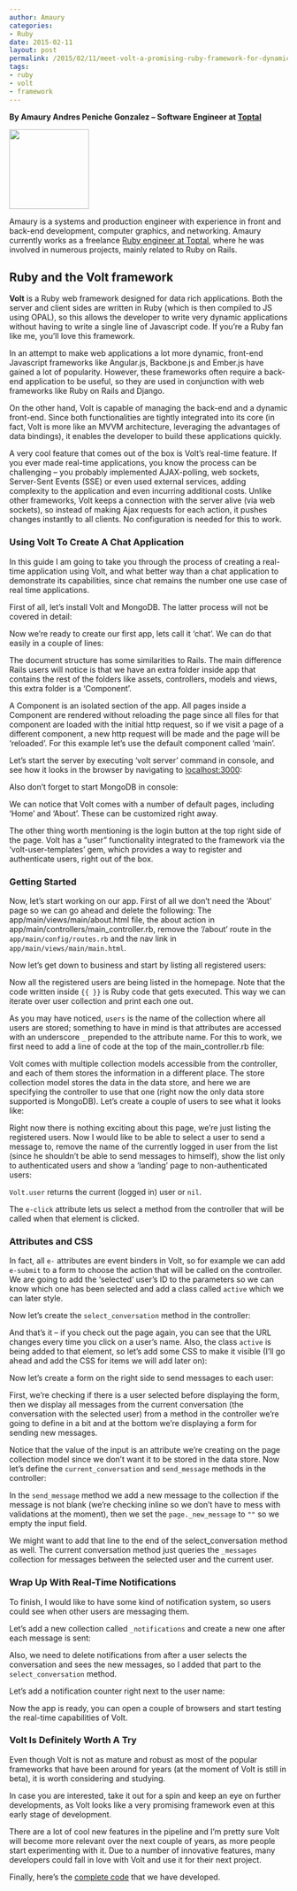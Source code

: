```yaml
---
author: Amaury
categories:
- Ruby
date: 2015-02-11
layout: post
permalink: /2015/02/11/meet-volt-a-promising-ruby-framework-for-dynamic-applications/
tags:
- ruby
- volt
- framework
---
```


**By Amaury Andres Peniche Gonzalez – Software Engineer at
[Toptal](http://www.toptal.com/)**

<img src="http://rubylearning.com/images/amaury.jpg" width=144 height=144>
</img>

Amaury is a systems and production engineer with experience in front and
back-end development, computer graphics, and networking. Amaury
currently works as a freelance [Ruby engineer at
Toptal](http://www.toptal.com/ruby), where he was involved in numerous
projects, mainly related to Ruby on Rails.
<!--more-->

Ruby and the Volt framework
---------------------------

**Volt** is a Ruby web framework designed for data rich applications.
Both the server and client sides are written in Ruby (which is then
compiled to JS using OPAL), so this allows the developer to write very
dynamic applications without having to write a single line of Javascript
code. If you’re a Ruby fan like me, you’ll love this framework.

In an attempt to make web applications a lot more dynamic, front-end
Javascript frameworks like Angular.js, Backbone.js and Ember.js have
gained a lot of popularity. However, these frameworks often require a
back-end application to be useful, so they are used in conjunction with
web frameworks like Ruby on Rails and Django.

On the other hand, Volt is capable of managing the back-end and a
dynamic front-end. Since both functionalities are tightly integrated
into its core (in fact, Volt is more like an MVVM architecture,
leveraging the advantages of data bindings), it enables the developer to
build these applications quickly.

A very cool feature that comes out of the box is Volt’s real-time
feature. If you ever made real-time applications, you know the process
can be challenging – you probably implemented AJAX-polling, web sockets,
Server-Sent Events (SSE) or even used external services, adding
complexity to the application and even incurring additional costs.
Unlike other frameworks, Volt keeps a connection with the server alive
(via web sockets), so instead of making Ajax requests for each action,
it pushes changes instantly to all clients. No configuration is needed
for this to work.

### Using Volt To Create A Chat Application

In this guide I am going to take you through the process of creating a
real-time application using Volt, and what better way than a chat
application to demonstrate its capabilities, since chat remains the
number one use case of real time applications.

First of all, let’s install Volt and MongoDB. The latter process will
not be covered in detail:

<script src="https://bitbucket.org/teamrubylearning/rubylearning-code-snippets/src/0f03f5437f3c9821ce6d49ce3424afda431808f1/2015/02/11/meet-volt-a-promising-ruby-framework-for-dynamic-applications/setup_part1.sh?embed=t"></script>

Now we’re ready to create our first app, lets call it ‘chat’. We can do
that easily in a couple of lines:

<script src="https://bitbucket.org/teamrubylearning/rubylearning-code-snippets/src/0f03f5437f3c9821ce6d49ce3424afda431808f1/2015/02/11/meet-volt-a-promising-ruby-framework-for-dynamic-applications/main_part2.html?embed=t"></script>

The document structure has some similarities to Rails. The main
difference Rails users will notice is that we have an extra folder
inside app that contains the rest of the folders like assets,
controllers, models and views, this extra folder is a ‘Component’.

A Component is an isolated section of the app. All pages inside a
Component are rendered without reloading the page since all files for
that component are loaded with the initial http request, so if we visit
a page of a different component, a new http request will be made and the
page will be ‘reloaded’. For this example let’s use the default
component called ‘main’.

Let’s start the server by executing ‘volt server’ command in console,
and see how it looks in the browser by navigating to
[localhost:3000](http://localhost:3000):

<script src="https://bitbucket.org/teamrubylearning/rubylearning-code-snippets/src/461f71e3d021d66681b73fe24af2909fc58b5053/2015/02/11/meet-volt-a-promising-ruby-framework-for-dynamic-applications/start_server.sh?embed=t"></script>

Also don’t forget to start MongoDB in console:

<script src="https://bitbucket.org/teamrubylearning/rubylearning-code-snippets/src/0f03f5437f3c9821ce6d49ce3424afda431808f1/2015/02/11/meet-volt-a-promising-ruby-framework-for-dynamic-applications/start_mongod.sh?embed=t"></script>

We can notice that Volt comes with a number of default pages, including
‘Home’ and ‘About’. These can be customized right away.

The other thing worth mentioning is the login button at the top right
side of the page. Volt has a “user” functionality integrated to the
framework via the ‘volt-user-templates’ gem, which provides a way to
register and authenticate users, right out of the box.

### Getting Started

Now, let’s start working on our app. First of all we don’t need the
‘About’ page so we can go ahead and delete the following: The
app/main/views/main/about.html file, the about action in
app/main/controllers/main\_controller.rb, remove the ‘/about’ route in
the `app/main/config/routes.rb` and the nav link in
`app/main/views/main/main.html`.

<script src="https://bitbucket.org/teamrubylearning/rubylearning-code-snippets/src/461f71e3d021d66681b73fe24af2909fc58b5053/2015/02/11/meet-volt-a-promising-ruby-framework-for-dynamic-applications/main_part1.html?embed=t"></script>

Now let’s get down to business and start by listing all registered
users:

<script src="https://bitbucket.org/teamrubylearning/rubylearning-code-snippets/src/461f71e3d021d66681b73fe24af2909fc58b5053/2015/02/11/meet-volt-a-promising-ruby-framework-for-dynamic-applications/main_part2.html?embed=t"></script>

Now all the registered users are being listed in the homepage. Note that
the code written inside `{{ }}` is Ruby code that gets executed. This way
we can iterate over user collection and print each one out.

As you may have noticed, `users` is the name of the collection where
all users are stored; something to have in mind is that attributes are
accessed with an underscore `_` prepended to the attribute name. For
this to work, we first need to add a line of code at the top of the
main_controller.rb file:

<script src="https://bitbucket.org/teamrubylearning/rubylearning-code-snippets/src/0f03f5437f3c9821ce6d49ce3424afda431808f1/2015/02/11/meet-volt-a-promising-ruby-framework-for-dynamic-applications/main_controller.part1.rb?embed=t"></script>

Volt comes with multiple collection models accessible from the
controller, and each of them stores the information in a different
place. The store collection model stores the data in the data store, and
here we are specifying the controller to use that one (right now the
only data store supported is MongoDB). Let’s create a couple of users to
see what it looks like:

Right now there is nothing exciting about this page, we’re just listing
the registered users. Now I would like to be able to select a user to
send a message to, remove the name of the currently logged in user from
the list (since he shouldn’t be able to send messages to himself), show
the list only to authenticated users and show a ‘landing’ page to
non-authenticated users:

<script src="https://bitbucket.org/teamrubylearning/rubylearning-code-snippets/src/0f03f5437f3c9821ce6d49ce3424afda431808f1/2015/02/11/meet-volt-a-promising-ruby-framework-for-dynamic-applications/main_.part3.html?embed=t"></script>

`Volt.user` returns the current (logged in) user or `nil`.

The `e-click` attribute lets us select a method from the controller that
will be called when that element is clicked.

### Attributes and CSS

In fact, all `e-` attributes are event binders in Volt, so for example
we can add `e-submit` to a form to choose the action that will be called
on the controller. We are going to add the ‘selected’ user’s ID to the
parameters so we can know which one has been selected and add a class
called `active` which we can later style.

Now let’s create the `select_conversation` method in the controller:

<script src="https://bitbucket.org/teamrubylearning/rubylearning-code-snippets/src/0f03f5437f3c9821ce6d49ce3424afda431808f1/2015/02/11/meet-volt-a-promising-ruby-framework-for-dynamic-applications/main_controller.part2.html?embed=t"></script>

And that’s it – if you check out the page again, you can see that the
URL changes every time you click on a user’s name. Also, the class
`active` is being added to that element, so let’s add some CSS to make
it visible (I’ll go ahead and add the CSS for items we will add later
on):

Now let’s create a form on the right side to send messages to each user:

First, we’re checking if there is a user selected before displaying the
form, then we display all messages from the current conversation (the
conversation with the selected user) from a method in the controller
we’re going to define in a bit and at the bottom we’re displaying a form
for sending new messages.

Notice that the value of the input is an attribute we’re creating on the
page collection model since we don’t want it to be stored in the data
store. Now let’s define the `current_conversation` and `send_message`
methods in the controller:

<script src="https://bitbucket.org/teamrubylearning/rubylearning-code-snippets/src/0f03f5437f3c9821ce6d49ce3424afda431808f1/2015/02/11/meet-volt-a-promising-ruby-framework-for-dynamic-applications/main_controller.part3.rb?embed=t"></script>

In the `send_message` method we add a new message to the collection if
the message is not blank (we’re checking inline so we don’t have to mess
with validations at the moment), then we set the `page._new_message` to
`""` so we empty the input field.

We might want to add that line to the end of the select\_conversation
method as well. The current conversation method just queries the
`_messages` collection for messages between the selected user and the
current user.

### Wrap Up With Real-Time Notifications

To finish, I would like to have some kind of notification system, so
users could see when other users are messaging them.

Let’s add a new collection called `_notifications` and create a new one
after each message is sent:

Also, we need to delete notifications from after a user selects the
conversation and sees the new messages, so I added that part to the
`select_conversation` method.

Let’s add a notification counter right next to the user name:

<script src="https://bitbucket.org/teamrubylearning/rubylearning-code-snippets/src/0f03f5437f3c9821ce6d49ce3424afda431808f1/2015/02/11/meet-volt-a-promising-ruby-framework-for-dynamic-applications/index_main.part1.html?embed=t"></script>

Now the app is ready, you can open a couple of browsers and start
testing the real-time capabilities of Volt.

### Volt Is Definitely Worth A Try

Even though Volt is not as mature and robust as most of the popular
frameworks that have been around for years (at the moment of Volt is
still in beta), it is worth considering and studying.

In case you are interested, take it out for a spin and keep an eye on
further developments, as Volt looks like a very promising framework even
at this early stage of development.

There are a lot of cool new features in the pipeline and I’m pretty sure
Volt will become more relevant over the next couple of years, as more
people start experimenting with it. Due to a number of innovative
features, many developers could fall in love with Volt and use it for
their next project.

Finally, here’s the [complete
code](https://gist.github.com/apeniche/2bb6edd82c3e3e0044e6) that we have
developed.
<script src="https://gist.github.com/apeniche/2bb6edd82c3e3e0044e6.js"></script>
